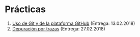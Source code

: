 # Prácticas

1. [Uso de Git y de la plataforma GitHub](./1/README.md) (Entrega:
   13.02.2018)
2. [Depuración por trazas](./2/README.md) (Entrega: 27.02.2018)

